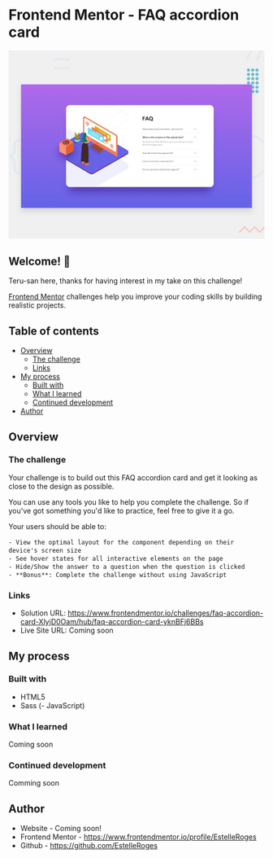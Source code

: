 # Frontend Mentor - FAQ accordion card

![Design preview for the FAQ accordion card coding challenge](./design/desktop-preview.jpg)

## Welcome! 👋

Teru-san here, thanks for having interest in my take on this challenge!

[Frontend Mentor](https://www.frontendmentor.io) challenges help you improve your coding skills by building realistic projects.

## Table of contents

- [Overview](#overview)
  - [The challenge](#the-challenge)
  - [Links](#links)
- [My process](#my-process)
  - [Built with](#built-with)
  - [What I learned](#what-i-learned)
  - [Continued development](#continued-development)
- [Author](#author)

## Overview

### The challenge
Your challenge is to build out this FAQ accordion card and get it looking as close to the design as possible.

You can use any tools you like to help you complete the challenge. So if you've got something you'd like to practice, feel free to give it a go.

Your users should be able to:

    - View the optimal layout for the component depending on their device's screen size
    - See hover states for all interactive elements on the page
    - Hide/Show the answer to a question when the question is clicked
    - **Bonus**: Complete the challenge without using JavaScript

### Links

- Solution URL: https://www.frontendmentor.io/challenges/faq-accordion-card-XlyjD0Oam/hub/faq-accordion-card-yknBFj6BBs
- Live Site URL: Coming soon

## My process

### Built with

- HTML5
- Sass
(- JavaScript)

### What I learned

Coming soon

### Continued development

Comming soon

## Author

- Website - Coming soon!
- Frontend Mentor - https://www.frontendmentor.io/profile/EstelleRoges
- Github - https://github.com/EstelleRoges
